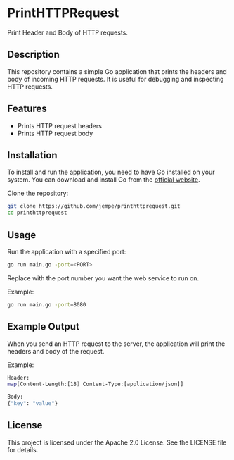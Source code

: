 # PrintHTTPRequest

Print Header and Body of HTTP requests.

## Description

This repository contains a simple Go application that prints the headers and body of incoming HTTP requests. It is useful for debugging and inspecting HTTP requests.

## Features

- Prints HTTP request headers
- Prints HTTP request body

## Installation

To install and run the application, you need to have Go installed on your system. You can download and install Go from the [official website](https://golang.org/dl/).

Clone the repository:
```sh
git clone https://github.com/jempe/printhttprequest.git
cd printhttprequest
```

## Usage

Run the application with a specified port:

```sh
go run main.go -port=<PORT>
```

Replace <PORT> with the port number you want the web service to run on.

Example:
```sh
go run main.go -port=8080
```

## Example Output

When you send an HTTP request to the server, the application will print the headers and body of the request.

Example:
```sh
Header:
map[Content-Length:[18] Content-Type:[application/json]]

Body:
{"key": "value"}
```

## License

This project is licensed under the Apache 2.0 License. See the LICENSE file for details.





